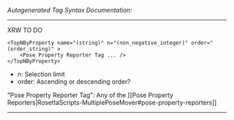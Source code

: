 _Autogenerated Tag Syntax Documentation:_

---
XRW TO DO

```
<TopNByProperty name="(string)" n="(non_negative_integer)" order="(order_string)" >
    <Pose Property Reporter Tag ... />
</TopNByProperty>
```

-   n: Selection limit
-   order: Ascending or descending order?


"Pose Property Reporter Tag": Any of the [[Pose Property Reporters|RosettaScripts-MultiplePoseMover#pose-property-reporters]]

---
